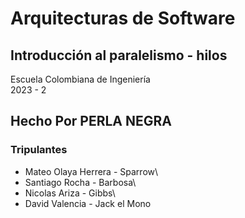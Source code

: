 # Arquitecturas de Software
## Introducción al paralelismo - hilos
Escuela Colombiana de Ingeniería  
2023 - 2

## Hecho Por PERLA NEGRA
### Tripulantes
* Mateo Olaya Herrera - Sparrow\
* Santiago Rocha - Barbosa\
* Nicolas Ariza -  Gibbs\
* David Valencia - Jack el Mono

